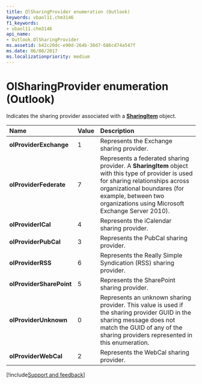 ```yaml
---
title: OlSharingProvider enumeration (Outlook)
keywords: vbaol11.chm3146
f1_keywords:
- vbaol11.chm3146
api_name:
- Outlook.OlSharingProvider
ms.assetid: b42c20dc-e90d-264b-38d7-686cd74a547f
ms.date: 06/08/2017
ms.localizationpriority: medium
---
```



# OlSharingProvider enumeration (Outlook)

Indicates the sharing provider associated with a **[SharingItem](Outlook.SharingItem.md)** object.



|Name|Value|Description|
|:-----|:-----|:-----|
| **olProviderExchange**|1|Represents the Exchange sharing provider.|
| **olProviderFederate**|7|Represents a federated sharing provider. A **SharingItem** object with this type of provider is used for sharing relationships across organizational boundares (for example, between two organizations using Microsoft Exchange Server 2010).|
| **olProviderICal**|4|Represents the iCalendar sharing provider.|
| **olProviderPubCal**|3|Represents the PubCal sharing provider.|
| **olProviderRSS**|6|Represents the Really Simple Syndication (RSS) sharing provider.|
| **olProviderSharePoint**|5|Represents the SharePoint sharing provider.|
| **olProviderUnknown**|0|Represents an unknown sharing provider. This value is used if the sharing provider GUID in the sharing message does not match the GUID of any of the sharing providers represented in this enumeration.|
| **olProviderWebCal**|2|Represents the WebCal sharing provider.|

[!include[Support and feedback](~/includes/feedback-boilerplate.md)]